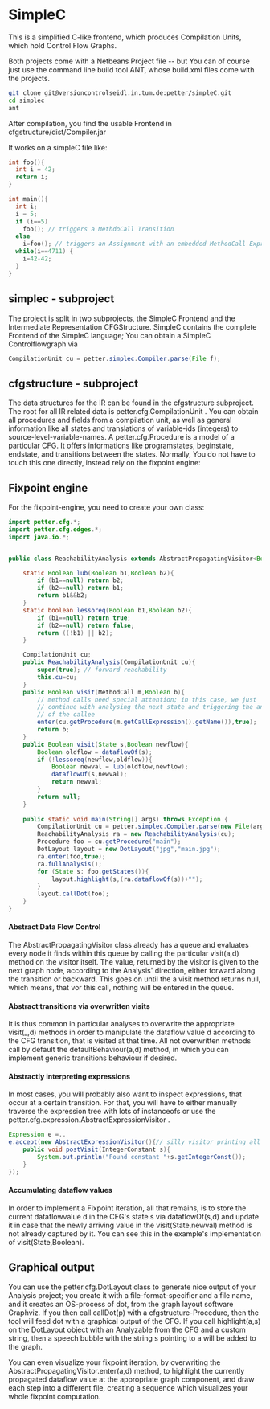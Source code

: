 # SimpleC

This is a simplified C-like frontend, which produces Compilation Units, which
hold Control Flow Graphs.

Both projects come with a Netbeans Project file -- but You can of course just
use the command line build tool ANT, whose build.xml files come with the
projects.

```bash
git clone git@versioncontrolseidl.in.tum.de:petter/simpleC.git
cd simplec
ant
```

After compilation, you find the usable Frontend in cfgstructure/dist/Compiler.jar

It works on a simpleC file like:

```c
int foo(){
  int i = 42;
  return i;
}

int main(){
  int i;
  i = 5;
  if (i==5) 
    foo(); // triggers a MethdoCall Transition
  else    
    i=foo(); // triggers an Assignment with an embedded MethodCall Expression!
  while(i==4711) {
    i=42-42;
  }
}
```


## simplec - subproject

The project is split in two subprojects, the SimpleC Frontend and the
Intermediate Representation CFGStructure. SimpleC contains the complete
Frontend of the SimpleC language; You can obtain a SimpleC Controlflowgraph via

```java
CompilationUnit cu = petter.simplec.Compiler.parse(File f);
```

## cfgstructure - subproject

The data structures for the IR can be found in the cfgstructure subproject. The
root for all IR related data is petter.cfg.CompilationUnit . You can obtain
all procedures and fields from a compilation unit, as well as general information
like all states and translations of variable-ids (integers) to 
source-level-variable-names. A petter.cfg.Procedure is a model of a particular CFG.
It offers informations like programstates, beginstate, endstate, and transitions
between the states. Normally, You do not have to touch this one directly, instead
rely on the fixpoint engine:

## Fixpoint engine

For the fixpoint-engine, you need to create your own class:

```java
import petter.cfg.*;
import petter.cfg.edges.*;
import java.io.*;


public class ReachabilityAnalysis extends AbstractPropagatingVisitor<Boolean>{

    static Boolean lub(Boolean b1,Boolean b2){
	    if (b1==null) return b2;
	    if (b2==null) return b1;
	    return b1&&b2;
    }
    static boolean lessoreq(Boolean b1,Boolean b2){
	    if (b1==null) return true;
	    if (b2==null) return false;
	    return ((!b1) || b2);
    }

    CompilationUnit cu;
    public ReachabilityAnalysis(CompilationUnit cu){
        super(true); // forward reachability
	    this.cu=cu;
    }
    public Boolean visit(MethodCall m,Boolean b){
        // method calls need special attention; in this case, we just 
        // continue with analysing the next state and triggering the analysis
        // of the callee
	    enter(cu.getProcedure(m.getCallExpression().getName()),true);
	    return b;
    }
    public Boolean visit(State s,Boolean newflow){
	    Boolean oldflow = dataflowOf(s);
	    if (!lessoreq(newflow,oldflow)){
	        Boolean newval = lub(oldflow,newflow);
	        dataflowOf(s,newval);
	        return newval;
	    }
	    return null;
    }
   
    public static void main(String[] args) throws Exception {
        CompilationUnit cu = petter.simplec.Compiler.parse(new File(args[0]));
        ReachabilityAnalysis ra = new ReachabilityAnalysis(cu);
        Procedure foo = cu.getProcedure("main");
	    DotLayout layout = new DotLayout("jpg","main.jpg");
        ra.enter(foo,true);
        ra.fullAnalysis();
	    for (State s: foo.getStates()){
	        layout.highlight(s,(ra.dataflowOf(s))+"");
	    }
	    layout.callDot(foo);
    }
}
```
#### Abstract Data Flow Control
The AbstractPropagatingVisitor class already has a queue and evaluates
every node it finds within this queue by calling the particular visit(a,d)
method on the visitor itself. The value, returned by the visitor is given
to the next graph node, according to the Analysis' direction, either forward
along the transition or backward. This goes on until the a visit method 
returns null, which means, that vor this call, nothing will be entered in the
queue.

#### Abstract transitions via overwritten visits
It is thus common in particular analyses to overwrite the appropriate visit(_,d)
methods in order to manipulate the dataflow value d according to the CFG 
transition, that is visited at that time. All not overwritten methods call by
default the defaultBehaviour(a,d) method, in which you can implement generic 
transitions behaviour if desired. 

#### Abstractly interpreting expressions
In most cases, you will probably also want to
inspect expressions, that occur at a certain transition. For that, you will have
to either manually traverse the expression tree with lots of instanceofs or
use the petter.cfg.expression.AbstractExpressionVisitor . 

```java
Expression e =..
e.accept(new AbstractExpressionVisitor(){// silly visitor printing all constants
    public void postVisit(IntegerConstant s){
        System.out.println("Found constant "+s.getIntegerConst());
    }
});
```
#### Accumulating dataflow values

In order to implement a Fixpoint iteration, all that remains, is to store
the current dataflowvalue d in the CFG's state s via dataflowOf(s,d) and update
it in case that the newly arriving value in the visit(State,newval) method
is not already captured by it. You can see this in the example's implementation
of visit(State,Boolean).


## Graphical output

You can use the petter.cfg.DotLayout class to generate nice output of your
Analysis project; you create it with a file-format-specifier and a file name, and
it creates an OS-process of dot, from the graph layout software Graphviz. If you
then call callDot(p) with a cfgstructure-Procedure, then the tool will feed dot
with a graphical output of the CFG. If you call highlight(a,s) on the DotLayout
object with an Analyzable from the CFG and a custom string, then a speech bubble
with the string s pointing to a will be added to the graph.

You can even visualize your fixpoint iteration, by overwriting the 
AbstractPropagatingVisitor.enter(a,d) method, to highlight the currently propagated
dataflow value at the appropriate graph component, and draw each step into a
different file, creating a sequence which visualizes your whole fixpoint computation.